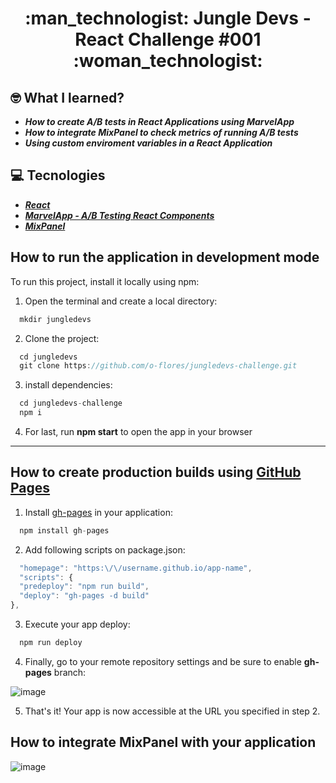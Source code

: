 <h1 align="center"> :man_technologist: Jungle Devs - React Challenge #001 :woman_technologist: </h1>

## :nerd_face: What I learned?
  - **_How to create A/B tests in React Applications using MarvelApp_**
  - **_How to integrate MixPanel to check metrics of running A/B tests_**
  - **_Using custom enviroment variables in a React Application_**

## :computer:  Tecnologies
  - **_[React](https://reactjs.org)_**
  - **_[MarvelApp - A/B Testing React Components](https://www.npmjs.com/package/@marvelapp/react-ab-test)_**
  - **_[MixPanel](https://mixpanel.com/)_**


## How to run the application in development mode

To run this project, install it locally using npm:

1. Open the terminal and create a local directory:
```javascript
  mkdir jungledevs
```

2. Clone the project:
```javascript
  cd jungledevs
  git clone https://github.com/o-flores/jungledevs-challenge.git
```

3. install dependencies:
```javascript
  cd jungledevs-challenge
  npm i
```

4. For last, run **npm start** to open the app in your browser

---

## How to create production builds using [GitHub Pages](https://create-react-app.dev/docs/deployment/#github-pages)

1. Install [gh-pages](https://github.com/tschaub/gh-pages) in your application:
```javascript
  npm install gh-pages
```

2. Add following scripts on package.json:
```javascript
  "homepage": "https:\/\/username.github.io/app-name",
  "scripts": {
  "predeploy": "npm run build",
  "deploy": "gh-pages -d build"
},
```

3. Execute your app deploy:
```javascript
  npm run deploy
```

4. Finally, go to your remote repository settings and be sure to enable **gh-pages** branch:

![image](https://user-images.githubusercontent.com/78616220/131594518-674d66c1-f1fb-4505-908c-ff79f3f0fd10.png)

5. That's it! Your app is now accessible at the URL you specified in step 2. 


## How to integrate MixPanel with your application

![image](https://user-images.githubusercontent.com/78616220/131593146-56ae3efe-4b54-45d3-b859-3ad3f331a306.png)
